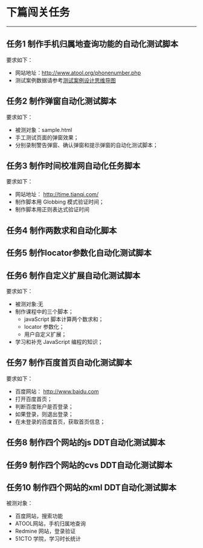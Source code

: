 # 下篇闯关任务

---
## 任务1 制作手机归属地查询功能的自动化测试脚本

要求如下：
- 网站地址：http://www.atool.org/phonenumber.php
- 测试案例数据请参考[测试案例设计思维导图](http://processon.com/view/581805e0e4b09047a82bd47c)

## 任务2 制作弹窗自动化测试脚本

要求如下：
- 被测对象：sample.html
- 手工测试页面的弹窗效果；
- 分别录制警告弹窗、确认弹窗和提示弹窗的自动化测试脚本；

## 任务3 制作时间校准网自动化任务脚本

要求如下：
- 网站地址： http://time.tianqi.com/
- 制作脚本用 Globbing 模式验证时间；
- 制作脚本用正则表达式验证时间
## 任务4 制作两数求和自动化脚本
## 任务5 制作locator参数化自动化测试脚本
## 任务6 制作自定义扩展自动化测试脚本

要求如下：
- 被测对象:无
- 制作课程中的三个脚本；
   - javaScript 脚本计算两个数求和；
   - locator 参数化；
   - 用户自定义扩展；
- 学习和补充 JavaScript 编程的知识；

## 任务7 制作百度首页自动化测试脚本

要求如下：
- 百度网站： http://www.baidu.com
-  打开百度首页；
- 判断百度账户是否登录；
- 如果登录，则退出登录；
- 在未登录的百度首页，获取首页信息；

## 任务8 制作四个网站的js DDT自动化测试脚本
## 任务9 制作四个网站的cvs DDT自动化测试脚本
## 任务10 制作四个网站的xml DDT自动化测试脚本

被测对象：
- 百度网站，搜索功能
- ATOOL网站，手机归属地查询
- Redmine 网站，登录验证
- 51CTO 学院，学习时长统计
